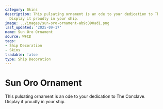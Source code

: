 ```yaml
---
category: Skins
description: This pulsating ornament is an ode to your dedication to The Conclave.
  Display it proudly in your ship.
image: ../images/sun-oro-ornament-ab9c890ad1.png
last_updated: '2025-09-17'
name: Sun Oro Ornament
source: WFCD
tags:
- Ship Decoration
- Skins
tradable: false
type: Ship Decoration
---
```


# Sun Oro Ornament

This pulsating ornament is an ode to your dedication to The Conclave. Display it proudly in your ship.

